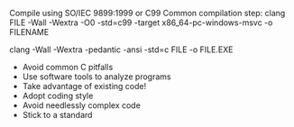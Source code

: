 Compile using SO/IEC 9899:1999 or C99
Common compilation step: clang FILE -Wall -Wextra -O0 -std=c99 -target x86_64-pc-windows-msvc -o FILENAME 

clang -Wall -Wextra -pedantic -ansi -std=c FILE -o FILE.EXE


- Avoid common C pitfalls
- Use software tools to analyze programs
- Take advantage of existing code!
- Adopt coding style
- Avoid needlessly complex code
- Stick to a standard 